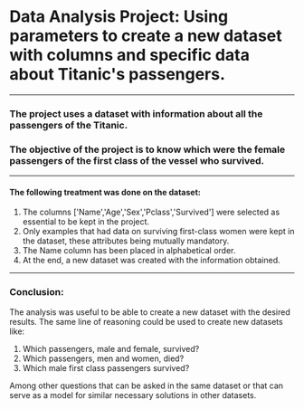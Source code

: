 # Data Analysis Project: Using parameters to create a new dataset with columns and specific data about Titanic's passengers.
---
### The project uses a dataset with information about all the passengers of the Titanic.
### The objective of the project is to know which were the female passengers of the first class of the vessel who survived.
---
#### The following treatment was done on the dataset:
1. The columns ['Name','Age','Sex','Pclass','Survived'] were selected as essential to be kept in the project.
2. Only examples that had data on surviving first-class women were kept in the dataset, these attributes being mutually mandatory.
3. The Name column has been placed in alphabetical order.
4. At the end, a new dataset was created with the information obtained.
---
### **Conclusion:**
The analysis was useful to be able to create a new dataset with the desired results. The same line of reasoning could be used to create new datasets like:
1. Which passengers, male and female, survived?
2. Which passengers, men and women, died?
3. Which male first class passengers survived?  

Among other questions that can be asked in the same dataset or that can serve as a model for similar necessary solutions in other datasets.
